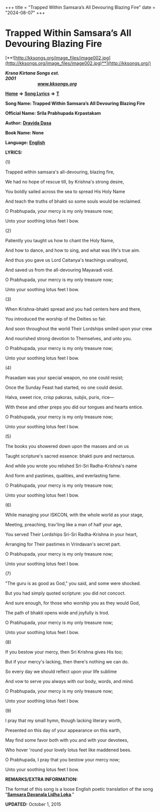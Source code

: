 +++
title = "Trapped Within Samsara’s All Devouring Blazing Fire"
date = "2024-08-07"
+++

# Trapped Within Samsara’s All Devouring Blazing Fire
[**![http://kksongs.org/image_files/image002.jpg](http://kksongs.org/image_files/image002.jpg)**](http://kksongs.org/)

**_Krsna Kirtana Songs est. 2001_**                                                                                                                                                 **_www.kksongs.org_**

**[Home](http://kksongs.org/)** **⇒** **[Song Lyrics](http://kksongs.org/lyrics.html)** **⇒** **[T](http://kksongs.org/songs/song_t.html)**

**Song Name: Trapped Within Samsara’s All Devouring Blazing Fire**

**Official Name: Srila Prabhupada Krpastakam**

**Author:** [**Dravida Dasa**](http://kksongs.org/authors/list/dravida.html)

**Book Name: None**

**Language:** [**English**](http://kksongs.org/language/list/english.html)

**LYRICS:**

(1)

Trapped within samsara's all-devouring, blazing fire,

We had no hope of rescue till, by Krishna's strong desire,

You boldly sailed across the sea to spread His Holy Name

And teach the truths of bhakti so some souls would be reclaimed.

O Prabhupada, your mercy is my only treasure now;

Unto your soothing lotus feet I bow.

(2)

Patiently you taught us how to chant the Holy Name,

And how to dance, and how to sing, and what was life's true aim.

And thus you gave us Lord Caitanya's teachings unalloyed,

And saved us from the all-devouring Mayavadi void.

O Prabhupada, your mercy is my only treasure now;

Unto your soothing lotus feet I bow.

(3)

When Krishna-bhakti spread and you had centers here and there,

You introduced the worship of the Deities so fair.

And soon throughout the world Their Lordships smiled upon your crew

And nourished strong devotion to Themselves, and unto you.

O Prabhupada, your mercy is my only treasure now;

Unto your soothing lotus feet I bow.

(4)

Prasadam was your special weapon, no one could resist;

Once the Sunday Feast had started, no one could desist.

Halva, sweet rice, crisp pakoras, subjis, puris, rice—

With these and other preps you did our tongues and hearts entice.

O Prabhupada, your mercy is my only treasure now;

Unto your soothing lotus feet I bow.

(5)

The books you showered down upon the masses and on us

Taught scripture's sacred essence: bhakti pure and nectarous.

And while you wrote you relished Sri-Sri Radha-Krishna's name

And form and pastimes, qualities, and everlasting fame.

O Prabhupada, your mercy is my only treasure now;

Unto your soothing lotus feet I bow.

(6)

While managing your ISKCON, with the whole world as your stage,

Meeting, preaching, trav'ling like a man of half your age,

You served Their Lordships Sri-Sri Radha-Krishna in your heart,

Arranging for Their pastimes in Vrindavan's secret part.

O Prabhupada, your mercy is my only treasure now;

Unto your soothing lotus feet I bow.

(7)

"The guru is as good as God," you said, and some were shocked.

But you had simply quoted scripture: you did not concoct.

And sure enough, for those who worship you as they would God,

The path of bhakti opens wide and joyfully is trod.

O Prabhupada, your mercy is my only treasure now;

Unto your soothing lotus feet I bow.

(8)

If you bestow your mercy, then Sri Krishna gives His too;

But if your mercy's lacking, then there's nothing we can do.

So every day we should reflect upon your life sublime

And vow to serve you always with our body, words, and mind.

O Prabhupada, your mercy is my only treasure now;

Unto your soothing lotus feet I bow.

(9)

I pray that my small hymn, though lacking literary worth,

Presented on this day of your appearance on this earth,

May find some favor both with you and with your devotees,

Who hover 'round your lovely lotus feet like maddened bees.

O Prabhupada, I pray that you bestow your mercy now;

Unto your soothing lotus feet I bow.

**REMARKS/EXTRA INFORMATION:**

The format of this song is a loose English poetic translation of the song “**[Samsara Davanala Lidha Loka](http://kksongs.org/songs/s/samsaradavanala.html)**.”

**UPDATED:** October 1, 2015